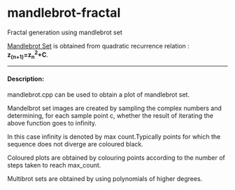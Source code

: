 # mandlebrot-fractal
Fractal generation using mandlebrot set

[Mandlebrot Set](https://en.wikipedia.org/wiki/Mandelbrot_set)  is obtained from quadratic recurrence relation : **z<sub>(n+1)</sub>=z<sub>n</sub><sup>2</sup>+C**.

---
#### Description:


mandlebrot.cpp can be used to obtain a plot of mandlebrot set.

Mandelbrot set images are created by sampling the complex numbers and determining, for each sample point c, whether the result of iterating the above function goes to infinity.

In this case infinity is denoted by max count.Typically points for which the sequence does not diverge are coloured black.

Coloured plots are obtained by colouring points according to the  number of steps taken to reach max_count.

Multibrot sets are obtained by using polynomials of higher degrees.
